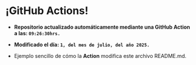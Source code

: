 # ¡GitHub Actions!
* **Repositorio actualizado automáticamente mediante una GitHub Action a las: `09:26:30hrs.`**
* **Modificado el día: `1, del mes de julio, del año 2025.`**

* Ejemplo sencillo de cómo la **Action** modifica este archivo README.md.
